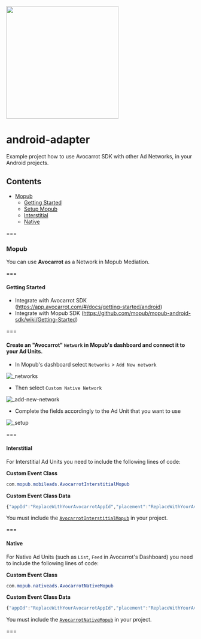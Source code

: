 <img width="300" src="https://cloud.githubusercontent.com/assets/1907604/7618436/f8c371de-f9a9-11e4-8846-772f67f53513.jpg"/>


# android-adapter
Example project how to use Avocarrot SDK with other Ad Networks, in your Android projects.

## Contents
* [Mopub](#mopub)
  * [Getting Started](#getting-started)
  * [Setup Mopub](#create-avocarrot-network-in-mopub-dashboard-and-connect-with-your-ad-units)
  * [Interstitial](#interstitial)
  * [Native](#native)

===

### Mopub
You can use **Avocarrot** as a Network in Mopub Mediation.

===

#### Getting Started 

* Integrate with Avocarrot SDK (https://app.avocarrot.com/#/docs/getting-started/android)
* Integrate with Mopub SDK     (https://github.com/mopub/mopub-android-sdk/wiki/Getting-Started)

===

#### Create an "Avocarrot" `Network` in Mopub's dashboard and connect it to your Ad Units.

* In Mopub's dashboard select `Networks`  > `Add New network`

![_networks](https://cloud.githubusercontent.com/assets/1907604/8231788/d78cf0dc-15c2-11e5-9bce-ed3e1e056325.png)

* Then select `Custom Native Network`

![_add-new-network](https://cloud.githubusercontent.com/assets/1907604/8231640/d721a6ac-15c1-11e5-892e-a317787adc9e.png)

* Complete the fields accordingly to the Ad Unit that you want to use

![_setup](https://cloud.githubusercontent.com/assets/1907604/8231638/d70fbdac-15c1-11e5-92d1-09699b53cdeb.png)

===

#### Interstitial
For Interstitial Ad Units you need to include the following lines of code:

**Custom Event Class**
```java
com.mopub.mobileads.AvocarrotInterstitialMopub
```

**Custom Event Class Data**
```javascript
{"appId":"ReplaceWithYourAvocarrotAppId","placement":"ReplaceWithYourAvocarrotPlacement"}
```

You must include the [`AvocarrotInterstitialMopub`](https://github.com/Avocarrot/android-adapter/blob/master/avocarrotadapter/src/main/java/com/mopub/mobileads/AvocarrotInterstitialMopub.java) in your project.

===

#### Native
For Native Ad Units (such as `List`, `Feed` in Avocarrot's Dashboard) you need to include the following lines of code:

**Custom Event Class**
```java
com.mopub.nativeads.AvocarrotNativeMopub
```

**Custom Event Class Data**
```javascript
{"appId":"ReplaceWithYourAvocarrotAppId","placement":"ReplaceWithYourAvocarrotPlacement"}
```

You must include the [`AvocarrotNativeMopub`](https://github.com/Avocarrot/android-adapter/blob/master/avocarrotadapter/src/main/java/com/mopub/nativeads/AvocarrotNativeMopub.java) in your project.

===
